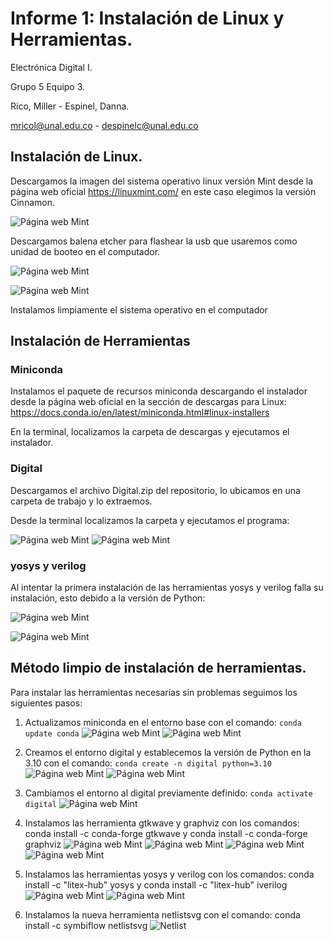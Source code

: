 # Informe 1: Instalación de Linux y Herramientas.
Electrónica Digital I.

Grupo 5 Equipo 3.

Rico, Miller - Espinel, Danna.

mricol@unal.edu.co - despinelc@unal.edu.co

## Instalación de Linux.

Descargamos la imagen del sistema operativo linux versión Mint desde la página web oficial https://linuxmint.com/ en este caso elegimos la versión Cinnamon.

![Página web Mint](/1Mint.png)

Descargamos balena etcher para flashear la usb que usaremos como unidad de booteo en el computador.

![Página web Mint](/2BalenaE.png)

![Página web Mint](/3BalenaFlash.png)

Instalamos limpiamente el sistema operativo en el computador

## Instalación de Herramientas

### Miniconda
Instalamos el paquete de recursos miniconda descargando el instalador desde la página web oficial en la sección de descargas para Linux: https://docs.conda.io/en/latest/miniconda.html#linux-installers

En la terminal, localizamos la carpeta de descargas y ejecutamos el instalador.

### Digital
Descargamos el archivo Digital.zip del repositorio, lo ubicamos en una carpeta de trabajo  y lo extraemos.

Desde la terminal localizamos la carpeta y ejecutamos el programa:

![Página web Mint](/4Digital1.png)
![Página web Mint](/5Digital2.png)

### yosys y verilog

Al intentar la primera instalación de las herramientas yosys y verilog falla su instalación, esto debido a la versión de Python:

![Página web Mint](/7ErrorVerilog.png)

![Página web Mint](/8ErrorYosys.png)


## Método limpio de instalación de herramientas.

Para instalar las herramientas necesarias sin problemas seguimos los siguientes pasos:

1. Actualizamos miniconda en el entorno base con el comando: `conda update conda`
![Página web Mint](/9Conda.png)
![Página web Mint](/10Conda2.png)
2. Creamos el entorno digital y establecemos la versión de Python en la 3.10 con el comando: `conda create -n digital python=3.10`
![Página web Mint](/11Python.png)
![Página web Mint](/12Python2.png)
3. Cambiamos el entorno al digital previamente definido: `conda activate digital`
![Página web Mint](/13Digital.png)

4. Instalamos las herramienta gtkwave y graphviz con los comandos: conda install -c conda-forge gtkwave y conda install -c conda-forge graphviz
![Página web Mint](/14gtkwave.png)
![Página web Mint](/15gtkwave.png)
![Página web Mint](/16graphviz.png)
![Página web Mint](/17graphviz.png)
5. Instalamos las herramientas yosys y verilog con los comandos: conda install -c "litex-hub" yosys y conda install -c "litex-hub" iverilog
![Página web Mint](/18yosys.png)
![Página web Mint](/19iverilog.png)
6. Instalamos la nueva herramienta netlistsvg con el comando: conda install -c symbiflow netlistsvg
![Netlist](/20Netlist.png)



